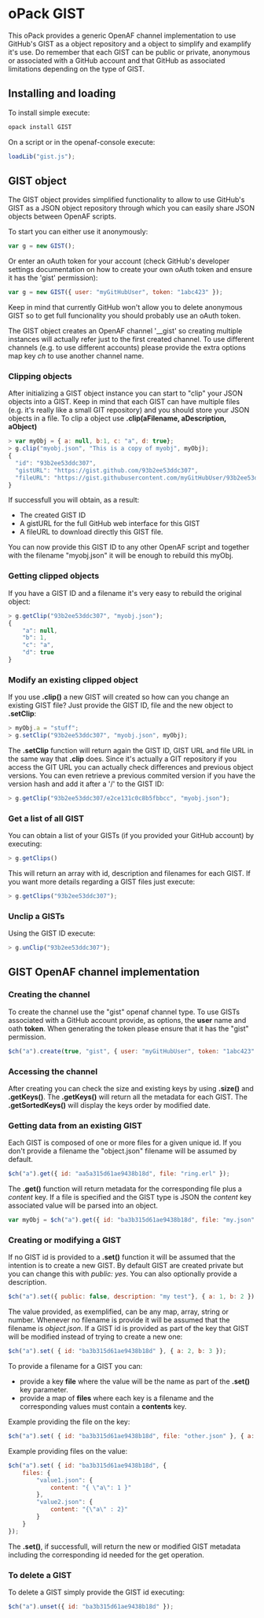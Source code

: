 # oPack GIST

This oPack provides a generic OpenAF channel implementation to use GitHub's GIST as a object repository and a object to simplify and examplify it's use. Do remember that each GIST can be public or private, anonymous or associated with a GitHub account and that GitHub as associated limitations depending on the type of GIST.

## Installing and loading

To install simple execute:

````bash
opack install GIST
````

On a script or in the openaf-console execute:

````javascript
loadLib("gist.js");
````

## GIST object


The GIST object provides simplified functionality to allow to use GitHub's GIST as a JSON object repository through which you can easily share JSON objects between OpenAF scripts.

To start you can either use it anonymously:

````javascript
var g = new GIST();
````

Or enter an oAuth token for your account (check GitHub's developer settings documentation on how to create your own oAuth token and ensure it has the 'gist' permission):

````javascript
var g = new GIST({ user: "myGitHubUser", token: "1abc423" });
````

Keep in mind that currently GitHub won't allow you to delete anonymous GIST so to get full funcionality you should probably use an oAuth token.

The GIST object creates an OpenAF channel '__gist' so creating multiple instances will actually refer just to the first created channel. To use different channels (e.g. to use different accounts) please provide the extra options map key *ch* to use another channel name.

### Clipping objects

After initializing a GIST object instance you can start to "clip" your JSON objects into a GIST. Keep in mind that each GIST can have multiple files (e.g. it's really like a small GIT repository) and you should store your JSON objects in a file. To clip a object use **.clip(aFilename, aDescription, aObject)**

````javascript
> var myObj = { a: null, b:1, c: "a", d: true};
> g.clip("myobj.json", "This is a copy of myobj", myObj);
{
  "id": "93b2ee53ddc307",
  "gistURL": "https://gist.github.com/93b2ee53ddc307",
  "fileURL": "https://gist.githubusercontent.com/myGitHubUser/93b2ee53ddc307/raw/b667d4a9e5eb59/myobj.json"
}
````

If successfull you will obtain, as a result:

   * The created GIST ID
   * A gistURL for the full GitHub web interface for this GIST
   * A fileURL to download directly this GIST file.

You can now provide this GIST ID to any other OpenAF script and together with the filename "myobj.json" it will be enough to rebuild this myObj. 

### Getting clipped objects

If you have a GIST ID and a filename it's very easy to rebuild the original object:

````javascript
> g.getClip("93b2ee53ddc307", "myobj.json");
{
    "a": null,
    "b": 1,
    "c": "a",
    "d": true
}
````

### Modify an existing clipped object

If you use **.clip()** a new GIST will created so how can you change an existing GIST file? Just provide the GIST ID, file and the new object to **.setClip**:

````javascript
> myObj.a = "stuff";
> g.setClip("93b2ee53ddc307", "myobj.json", myObj);
````

The **.setClip** function will return again the GIST ID, GIST URL and file URL in the same way that **.clip** does. Since it's actually a GIT repository if you access the GIT URL you can actually check differences and previous object versions. You can even retrieve a previous commited version if you have the version hash and add it after a '/' to the GIST ID:

````javascript
> g.getClip("93b2ee53ddc307/e2ce131c0c8b5fbbcc", "myobj.json");
````

### Get a list of all GIST

You can obtain a list of your GISTs (if you provided your GitHub account) by executing:

````javascript
> g.getClips()
````

This will return an array with id, description and filenames for each GIST. If you want more details regarding a GIST files just execute:

````javascript
> g.getClips("93b2ee53ddc307");
````

### Unclip a GISTs

Using the GIST ID execute:

````javascript
> g.unClip("93b2ee53ddc307");
````

## GIST OpenAF channel implementation

### Creating the channel

To create the channel use the "gist" openaf channel type. To use GISTs associated with a GitHub account provide, as options, the **user** name and oath **token**. When generating the token please ensure that it has the "gist" permission.

````javascript
$ch("a").create(true, "gist", { user: "myGitHubUser", token: "1abc423" });
````

### Accessing the channel

After creating you can check the size and existing keys by using **.size()** and **.getKeys()**. The **.getKeys()** will return all the metadata for each GIST. The **.getSortedKeys()** will display the keys order by modified date.

### Getting data from an existing GIST

Each GIST is composed of one or more files for a given unique id. If you don't provide a filename the "object.json" filename will be assumed by default.

````javascript
$ch("a").get({ id: "aa5a315d61ae9438b18d", file: "ring.erl" });
````

The **.get()** function will return metadata for the corresponding file plus a *content* key. If a file is specified and the GIST type is JSON the *content* key associated value will be parsed into an object.

````javascript
var myObj = $ch("a").get({ id: "ba3b315d61ae9438b18d", file: "my.json" }).content;
````

### Creating or modifying a GIST

If no GIST id is provided to a **.set()** function it will be assumed that the intention is to create a new GIST. By default GIST are created private but you can change this with _public: yes_. You can also optionally provide a description.

````javascript
$ch("a").set({ public: false, description: "my test"}, { a: 1, b: 2 });
````

The value provided, as exemplified, can be any map, array, string or number. Whenever no filename is provide it will be assumed that the filename is _object.json_. If a GIST id is provided as part of the key that GIST will be modified instead of trying to create a new one:

````javascript
$ch("a").set( { id: "ba3b315d61ae9438b18d" }, { a: 2, b: 3 });
````
To provide a filename for a GIST you can:

  * provide a key **file** where the value will be the name as part of the **.set()** key parameter.
  * provide a map of **files** where each key is a filename and the corresponding values must contain a **contents** key.

Example providing the file on the key:

````javascript
$ch("a").set( { id: "ba3b315d61ae9438b18d", file: "other.json" }, { a: 3, b: 3 });
````

Example providing files on the value:

````javascript
$ch("a").set( { id: "ba3b315d61ae9438b18d", { 
    files: { 
        "value1.json": {
            content: "{ \"a\": 1 }"
        }, 
        "value2.json": { 
            content: "{\"a\" : 2}" 
        } 
    } 
});
````

The **.set()**, if successfull, will return the new or modified GIST metadata including the corresponding id needed for the get operation.

### To delete a GIST

To delete a GIST simply provide the GIST id executing:

````javascript
$ch("a").unset({ id: "ba3b315d61ae9438b18d" });
````